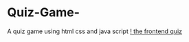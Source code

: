 # Quiz-Game-
A quiz game using html css and java script 
[! the frontend quiz](./frontendquizphoto)
